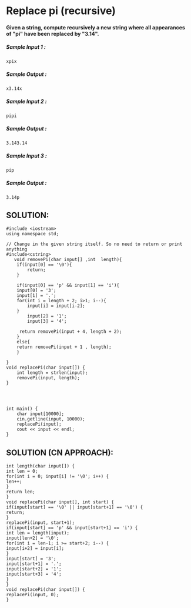 # Replace pi (recursive)


#### Given a string, compute recursively a new string where all appearances of "pi" have been replaced by "3.14".

##### Sample Input 1 :

```
xpix

```

##### Sample Output :

```
x3.14x

```

##### Sample Input 2 :

```
pipi

```

##### Sample Output :

```
3.143.14

```

##### Sample Input 3 :

```
pip

```

##### Sample Output :

```
3.14p
```

## SOLUTION:

    #include <iostream>
    using namespace std;
    
    // Change in the given string itself. So no need to return or print anything
    #include<cstring>
       void removePi(char input[] ,int  length){
        if(input[0] == '\0'){
            return;
        }
        
        if(input[0] == 'p' && input[1] == 'i'){
        input[0] = '3';
        input[1] = '.';
        for(int i = length + 2; i>1; i--){
            input[i] = input[i-2];
        }
            input[2] = '1';
            input[3] = '4';
        
         return removePi(input + 4, length + 2);
        }
        else{
        return removePi(input + 1 , length);
        }
    
    }
    void replacePi(char input[]) {
        int length = strlen(input);
        removePi(input, length);
    }
    
    
    
    
    int main() {
        char input[10000];
        cin.getline(input, 10000);
        replacePi(input);
        cout << input << endl;
    }

## SOLUTION (CN APPROACH):

    int length(char input[]) {
    int len = 0;
    for(int i = 0; input[i] != '\0'; i++) {
    len++;
    }
    return len;
    }
    void replacePi(char input[], int start) {
    if(input[start] == '\0' || input[start+1] == '\0') {
    return;
    }
    replacePi(input, start+1);
    if(input[start] == 'p' && input[start+1] == 'i') {
    int len = length(input);
    input[len+2] = '\0';
    for(int i = len-1; i >= start+2; i--) {
    input[i+2] = input[i];
    }
    input[start] = '3';
    input[start+1] = '.';
    input[start+2] = '1';
    input[start+3] = '4';
    }
    }
    void replacePi(char input[]) {
    replacePi(input, 0);
    }
